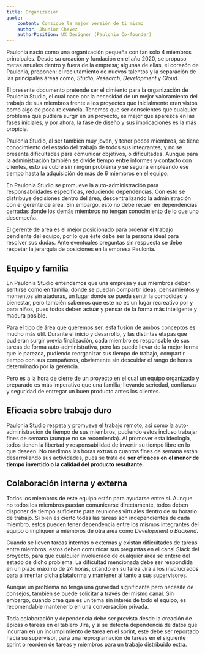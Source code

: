 ```yaml
---
title: Organización
quote:
    content: Consigue la mejor versión de ti mismo
    author: Jhunior Chavez
    authorPosition: UX Designer (Paulonia Co-founder)
---
```


Paulonia nació como una organización pequeña con tan solo 4 miembros principales.
Desde su creación y fundación en el año 2020, se propuso metas anuales dentro
y fuera de la empresa; algunas de ellas, el corazón de Paulonia, proponen: el
reclutamiento de nuevos talentos y la separación de las principales áreas como,
*Studio*, *Research*, *Development* y *Cloud*.

El presente documento pretende ser el cimiento para la organización de Paulonia
Studio, el cual nace por la necesidad de un mejor valoramiento del trabajo de
sus miembros frente a los proyectos que inicialmente eran vistos como algo de poca
relevancia. Tenemos que ser conscientes que cualquier problema que pudiera surgir
en un proyecto, es mejor que aparezca en las fases iniciales, y por ahora, la fase de
diseño y sus implicaciones es la más propicia.

Paulonia Studio, al ser también muy joven, y tener pocos miembros, se tiene
conocimiento del estado del trabajo de todos sus integrantes, y no se presenta dificultades
para comunicar objetivos, o dificultades. Aunque para la administración también
se divide tiempo entre informes y contacto con clientes, esto se cubre sin ningún
problema y se seguirá empleando ese tiempo hasta la adquisición de más de 6
miembros en el equipo.

En Paulonia Studio se promueve la auto-administración para responsabilidades
específicas, reduciendo dependencias. Con esto se distribuye decisiones dentro del
área, descentralizando la administración con el gerente de área. Sin embargo, esto
no debe recaer en dependencias cerradas donde los demás miembros no tengan
conocimiento de lo que uno desempeña.

El gerente de área es el mejor posicionado para ordenar el trabajo pendiente del
equipo, por lo que éste debe ser la persona ideal para resolver sus dudas. Ante
eventuales preguntas sin respuesta se debe respetar la jerarquía de posiciones en la
empresa Paulonia.

## Equipo y familia

En Paulonia Studio entendemos que una empresa y sus miembros deben sentirse
como en familia, donde se puedan compartir ideas, pensamientos y momentos sin
ataduras, un lugar donde se pueda sentir la comodidad y bienestar, pero también
sabemos que este no es un lugar recreativo por y para niños, pues todos deben
actuar y pensar de la forma más inteligente y madura posible.

Para el tipo de área que queremos ser, esta fusión de ambos conceptos es mucho más
útil. Durante el inicio y desarrollo, y las distintas etapas que pudieran surgir
previa finalización, cada miembro es responsable de sus tareas de forma auto-administrativa,
pero las puede llevar de la mejor forma que le parezca, pudiendo reorganizar sus
tiempo de trabajo, compartir tiempo con sus compañeros, obviamente sin descuidar
el rango de horas determinado por la gerencia.

Pero es a la hora de cierre de un proyecto en el cual un equipo organizado y
preparado es más imperativo que una familia; llevando seriedad, confianza y seguridad
de entregar un buen producto antes los clientes.

## Eficacia sobre trabajo duro

Paulonia Studio respeta y promueve el trabajo remoto, así como la auto-administración
de tiempo de sus miembros, pudiendo estos incluso trabajar fines de semana (aunque no se recomienda).
Al promover esta ideología, todos tienen la libertad y responsabilidad de invertir su tiempo libre
en lo que deseen. No medimos las horas extras o cuantos fines de semana están desarrollando sus actividades, pues se
trata de **ser eficaces en el menor de tiempo invertido o la calidad del producto
resultante.**

## Colaboración interna y externa

Todos los miembros de este equipo están para ayudarse entre sí. Aunque no todos
los miembros puedan comunicarse directamente, todos deben disponer de tiempo
suficiente para reuniones virtuales dentro de su horario de trabajo. Si bien es
cierto todas las tareas son independientes de cada miembro, estos pueden tener
dependencia entre los mismos integrantes del equipo o impliquen a miembros de
otra área como *Development* o *Backend*.

Cuando se lleven tareas internas o externas y existan dificultades de tareas entre
miembros, estos deben comunicar sus preguntas en el canal Slack del proyecto,
para que cualquier involucrado de cualquier área se entere del estado de dicho
problema. La dificultad mencionada debe ser respondida en un plazo máximo de 24
horas, citando en su tarea Jira a los involucrados para alimentar dicha plataforma y
mantener al tanto a sus supervisores.

Aunque un problema no tenga una gravedad significante pero necesite de consejos,
también se puede solicitar a través del mismo canal. Sin embargo, cuando crea
que es un tema sin interés de todo el equipo, es recomendable mantenerlo en una
conversación privada.

Toda colaboración y dependencia debe ser prevista desde la creación de épicas o
tareas en el tablero Jira, y si se detecta dependencia de datos que incurran en un
incumplimiento de tarea en el sprint, este debe ser reportado hacia su supervisor,
para una reprogramación de tareas en el siguiente sprint o reorden de tareas y
miembros para un trabajo distribuido extra.
